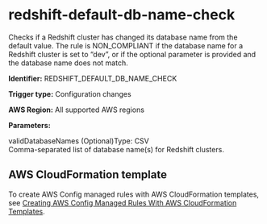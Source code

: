 # redshift\-default\-db\-name\-check<a name="redshift-default-db-name-check"></a>

Checks if a Redshift cluster has changed its database name from the default value\. The rule is NON\_COMPLIANT if the database name for a Redshift cluster is set to “dev”, or if the optional parameter is provided and the database name does not match\. 

**Identifier:** REDSHIFT\_DEFAULT\_DB\_NAME\_CHECK

**Trigger type:** Configuration changes

**AWS Region:** All supported AWS regions

**Parameters:**

validDatabaseNames \(Optional\)Type: CSV  
Comma\-separated list of database name\(s\) for Redshift clusters\.

## AWS CloudFormation template<a name="w76aac11c31c17b7d413c15"></a>

To create AWS Config managed rules with AWS CloudFormation templates, see [Creating AWS Config Managed Rules With AWS CloudFormation Templates](aws-config-managed-rules-cloudformation-templates.md)\.